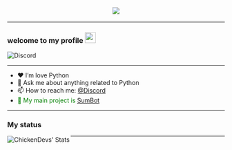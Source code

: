 <h2 align="center">
<img src="https://media1.tenor.com/images/443d5c753ebd06d7692d4a8645524c53/tenor.gif">
</h2>

---

### welcome to my **profile** <a href="https://www.gautamkrishnar.com/"><img src="https://media.giphy.com/media/hvRJCLFzcasrR4ia7z/giphy.gif" width="25px"></a>

![Discord](https://discord.c99.nl/widget/theme-2/716783245387235410.png)

---

- ❤ I’m love Python 
- 💬 Ask me about anything related to Python
- 📫 How to reach me: [@Discord](https://discord.com/channels/@me/716783245387235410)
-  <span style="color: green"> 🗻 My main project is [SumBot](https://github.com/SumBot/SumBot) </span>

---

### My status

<img align="left" alt="ChickenDevs' Stats" src="https://github-readme-stats.vercel.app/api?username=SAQR-SUBAIE&count_private=true&show_icons=true&theme=radical">

---

